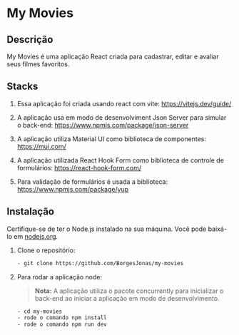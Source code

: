 # My Movies

## Descrição

My Movies é uma aplicação React criada para cadastrar, editar e avaliar seus filmes favoritos.

## Stacks

1. Essa aplicação foi criada usando react com vite: https://vitejs.dev/guide/

2. A aplicação usa em modo de desenvolviment Json Server para simular o back-end: https://www.npmjs.com/package/json-server

3. A aplicação utiliza Material UI como biblioteca de componentes: https://mui.com/

4. A aplicação utilizada React Hook Form como biblioteca de controle de formulários: https://react-hook-form.com/

5. Para validação de formulários é usada a biblioteca: https://www.npmjs.com/package/yup

## Instalação

Certifique-se de ter o Node.js instalado na sua máquina. Você pode baixá-lo em [nodejs.org](https://nodejs.org/).

1. Clone o repositório:

   ```bash
   - git clone https://github.com/BorgesJonas/my-movies

   ```

2. Para rodar a aplicação node:

   > **Nota:** A aplicação utiliza o pacote concurrently para inicializar o back-end ao iniciar a aplicação em modo de desenvolvimento.

   ```bash
   - cd my-movies
   - rode o comando npm install
   - rode o comando npm run dev

   ```
